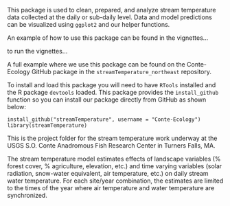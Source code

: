 This package is used to clean, prepared, and analyze stream temperature data collected at the daily or sub-daily level. Data and model predictions can be visualized using `ggplot2` and our helper functions.

An example of how to use this package can be found in the vignettes...

to run the vignettes...

A full example where we use this package can be found on the Conte-Ecology GitHub package in the `streamTemperature_northeast` repository.

To install and load this package you will need to have `RTools` installed and the R package `devtools` loaded. This package provides the `install_github` function so you can install our package directly from GitHub as shown below:

```
install_github("streamTemperature", username = "Conte-Ecology")
library(streamTemperature)
```

This is the project folder for the stream temperature work underway at the USGS S.O. Conte Anadromous Fish Research Center in Turners Falls, MA.

The stream temperature model estimates effects of landscape variables (% forest cover, % agriculture, elevation, etc.) and time varying variables (solar radiation, snow-water equivalent, air temperature, etc.) on daily stream water temperature. For each site/year combination, the estimates are limited to the times of the year where air temperature and water temperature are synchronized.
